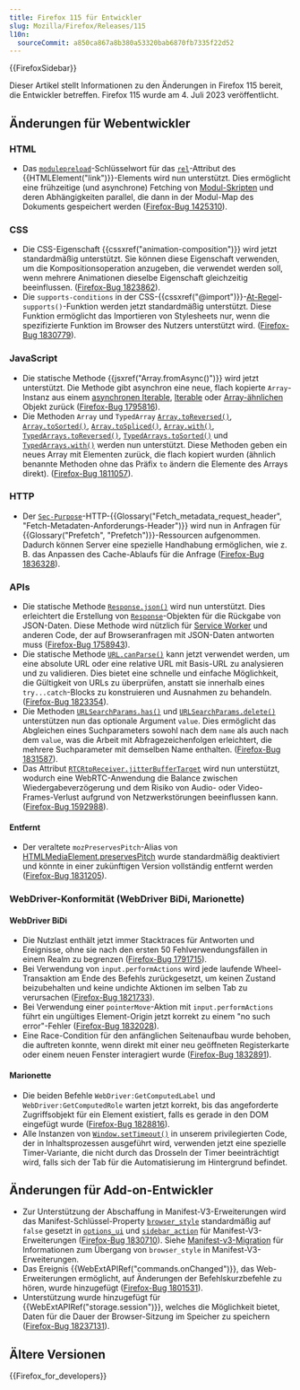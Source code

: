 ```yaml
---
title: Firefox 115 für Entwickler
slug: Mozilla/Firefox/Releases/115
l10n:
  sourceCommit: a850ca867a8b380a53320bab6870fb7335f22d52
---
```


{{FirefoxSidebar}}

Dieser Artikel stellt Informationen zu den Änderungen in Firefox 115 bereit, die Entwickler betreffen. Firefox 115 wurde am 4. Juli 2023 veröffentlicht.

## Änderungen für Webentwickler

### HTML

- Das [`modulepreload`](/de/docs/Web/HTML/Attributes/rel/modulepreload)-Schlüsselwort für das [`rel`](/de/docs/Web/HTML/Element/link#rel)-Attribut des {{HTMLElement("link")}}-Elements wird nun unterstützt.
  Dies ermöglicht eine frühzeitige (und asynchrone) Fetching von [Modul-Skripten](/de/docs/Web/JavaScript/Guide/Modules) und deren Abhängigkeiten parallel, die dann in der Modul-Map des Dokuments gespeichert werden ([Firefox-Bug 1425310](https://bugzil.la/1425310)).

### CSS

- Die CSS-Eigenschaft {{cssxref("animation-composition")}} wird jetzt standardmäßig unterstützt. Sie können diese Eigenschaft verwenden, um die Kompositionsoperation anzugeben, die verwendet werden soll, wenn mehrere Animationen dieselbe Eigenschaft gleichzeitig beeinflussen. ([Firefox-Bug 1823862](https://bugzil.la/1823862)).
- Die `supports-conditions` in der CSS-{{cssxref("@import")}}-[At-Regel](/de/docs/Web/CSS/CSS_syntax/At-rule)-`supports()`-Funktion werden jetzt standardmäßig unterstützt. Diese Funktion ermöglicht das Importieren von Stylesheets nur, wenn die spezifizierte Funktion im Browser des Nutzers unterstützt wird. ([Firefox-Bug 1830779](https://bugzil.la/1830779)).

### JavaScript

- Die statische Methode {{jsxref("Array.fromAsync()")}} wird jetzt unterstützt.
  Die Methode gibt asynchron eine neue, flach kopierte `Array`-Instanz aus einem [asynchronen Iterable](/de/docs/Web/JavaScript/Reference/Iteration_protocols#the_async_iterator_and_async_iterable_protocols), [Iterable](/de/docs/Web/JavaScript/Reference/Iteration_protocols#the_iterable_protocol) oder [Array-ähnlichen](/de/docs/Web/JavaScript/Guide/Indexed_collections#working_with_array-like_objects) Objekt zurück ([Firefox-Bug 1795816](https://bugzil.la/1795816)).
- Die Methoden `Array` und `TypedArray` [`Array.toReversed()`](/de/docs/Web/JavaScript/Reference/Global_Objects/Array/toReversed), [`Array.toSorted()`](/de/docs/Web/JavaScript/Reference/Global_Objects/Array/toSorted), [`Array.toSpliced()`](/de/docs/Web/JavaScript/Reference/Global_Objects/Array/toSpliced), [`Array.with()`](/de/docs/Web/JavaScript/Reference/Global_Objects/Array/with), [`TypedArrays.toReversed()`](/de/docs/Web/JavaScript/Reference/Global_Objects/TypedArray/toReversed), [`TypedArrays.toSorted()`](/de/docs/Web/JavaScript/Reference/Global_Objects/TypedArray/toSorted) und [`TypedArrays.with()`](/de/docs/Web/JavaScript/Reference/Global_Objects/TypedArray/with) werden nun unterstützt.
  Diese Methoden geben ein neues Array mit Elementen zurück, die flach kopiert wurden (ähnlich benannte Methoden ohne das Präfix `to` ändern die Elemente des Arrays direkt).
  ([Firefox-Bug 1811057](https://bugzil.la/1811057)).

### HTTP

- Der [`Sec-Purpose`](/de/docs/Web/HTTP/Headers/Sec-Purpose)-HTTP-{{Glossary("Fetch_metadata_request_header", "Fetch-Metadaten-Anforderungs-Header")}} wird nun in Anfragen für {{Glossary("Prefetch", "Prefetch")}}-Ressourcen aufgenommen.
  Dadurch können Server eine spezielle Handhabung ermöglichen, wie z. B. das Anpassen des Cache-Ablaufs für die Anfrage ([Firefox-Bug 1836328](https://bugzil.la/1836328)).

### APIs

- Die statische Methode [`Response.json()`](/de/docs/Web/API/Response/json_static) wird nun unterstützt. Dies erleichtert die Erstellung von [`Response`](/de/docs/Web/API/Response)-Objekten für die Rückgabe von JSON-Daten.
  Diese Methode wird nützlich für [Service Worker](/de/docs/Web/API/Service_Worker_API) und anderen Code, der auf Browseranfragen mit JSON-Daten antworten muss ([Firefox-Bug 1758943](https://bugzil.la/1758943)).
- Die statische Methode [`URL.canParse()`](/de/docs/Web/API/URL/canParse_static) kann jetzt verwendet werden, um eine absolute URL oder eine relative URL mit Basis-URL zu analysieren und zu validieren.
  Dies bietet eine schnelle und einfache Möglichkeit, die Gültigkeit von URLs zu überprüfen, anstatt sie innerhalb eines `try...catch`-Blocks zu konstruieren und Ausnahmen zu behandeln.
  ([Firefox-Bug 1823354](https://bugzil.la/1823354)).
- Die Methoden [`URLSearchParams.has()`](/de/docs/Web/API/URLSearchParams/has) und [`URLSearchParams.delete()`](/de/docs/Web/API/URLSearchParams/delete) unterstützen nun das optionale Argument `value`.
  Dies ermöglicht das Abgleichen eines Suchparameters sowohl nach dem `name` als auch nach dem `value`, was die Arbeit mit Abfragezeichenfolgen erleichtert, die mehrere Suchparameter mit demselben Name enthalten.
  ([Firefox-Bug 1831587](https://bugzil.la/1831587)).
- Das Attribut [`RTCRtpReceiver.jitterBufferTarget`](/de/docs/Web/API/RTCRtpReceiver/jitterBufferTarget) wird nun unterstützt, wodurch eine WebRTC-Anwendung die Balance zwischen Wiedergabeverzögerung und dem Risiko von Audio- oder Video-Frames-Verlust aufgrund von Netzwerkstörungen beeinflussen kann.
  ([Firefox-Bug 1592988](https://bugzil.la/1592988)).

#### Entfernt

- Der veraltete `mozPreservesPitch`-Alias von [HTMLMediaElement.preservesPitch](/de/docs/Web/API/HTMLMediaElement/preservesPitch) wurde standardmäßig deaktiviert und könnte in einer zukünftigen Version vollständig entfernt werden ([Firefox-Bug 1831205](https://bugzil.la/1831205)).

### WebDriver-Konformität (WebDriver BiDi, Marionette)

#### WebDriver BiDi

- Die Nutzlast enthält jetzt immer Stacktraces für Antworten und Ereignisse, ohne sie nach den ersten 50 Fehlverwendungsfällen in einem Realm zu begrenzen ([Firefox-Bug 1791715](https://bugzil.la/1791715)).
- Bei Verwendung von `input.performActions` wird jede laufende Wheel-Transaktion am Ende des Befehls zurückgesetzt, um keinen Zustand beizubehalten und keine undichte Aktionen im selben Tab zu verursachen ([Firefox-Bug 1821733](https://bugzil.la/1821733)).
- Bei Verwendung einer `pointerMove`-Aktion mit `input.performActions` führt ein ungültiges Element-Origin jetzt korrekt zu einem "no such error"-Fehler ([Firefox-Bug 1832028](https://bugzil.la/1832028)).
- Eine Race-Condition für den anfänglichen Seitenaufbau wurde behoben, die auftreten konnte, wenn direkt mit einer neu geöffneten Registerkarte oder einem neuen Fenster interagiert wurde ([Firefox-Bug 1832891](https://bugzil.la/1832891)).

#### Marionette

- Die beiden Befehle `WebDriver:GetComputedLabel` und `WebDriver:GetComputedRole` warten jetzt korrekt, bis das angeforderte Zugriffsobjekt für ein Element existiert, falls es gerade in den DOM eingefügt wurde ([Firefox-Bug 1828816](https://bugzil.la/1828816)).
- Alle Instanzen von [`Window.setTimeout()`](/de/docs/Web/API/Window/setTimeout) in unserem privilegierten Code, der in Inhaltsprozessen ausgeführt wird, verwenden jetzt eine spezielle Timer-Variante, die nicht durch das Drosseln der Timer beeinträchtigt wird, falls sich der Tab für die Automatisierung im Hintergrund befindet.

## Änderungen für Add-on-Entwickler

- Zur Unterstützung der Abschaffung in Manifest-V3-Erweiterungen wird das Manifest-Schlüssel-Property [`browser_style`](/de/docs/Mozilla/Add-ons/WebExtensions/user_interface/Browser_styles) standardmäßig auf `false` gesetzt in [`options_ui`](/de/docs/Mozilla/Add-ons/WebExtensions/manifest.json/options_ui) und [`sidebar_action`](/de/docs/Mozilla/Add-ons/WebExtensions/manifest.json/sidebar_action) für Manifest-V3-Erweiterungen ([Firefox-Bug 1830710](https://bugzil.la/1830710)). Siehe [Manifest-v3-Migration](/de/docs/Mozilla/Add-ons/WebExtensions/user_interface/Browser_styles#manifest_v3_migration) für Informationen zum Übergang von `browser_style` in Manifest-V3-Erweiterungen.
- Das Ereignis {{WebExtAPIRef("commands.onChanged")}}, das Web-Erweiterungen ermöglicht, auf Änderungen der Befehlskurzbefehle zu hören, wurde hinzugefügt ([Firefox-Bug 1801531](https://bugzil.la/1801531)).
- Unterstützung wurde hinzugefügt für {{WebExtAPIRef("storage.session")}}, welches die Möglichkeit bietet, Daten für die Dauer der Browser-Sitzung im Speicher zu speichern ([Firefox-Bug 18237131](https://bugzil.la/1823713)).

## Ältere Versionen

{{Firefox_for_developers}}
